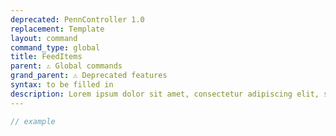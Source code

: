 ```yaml
---
deprecated: PennController 1.0
replacement: Template
layout: command
command_type: global
title: FeedItems
parent: ⚠ Global commands
grand_parent: ⚠ Deprecated features
syntax: to be filled in
description: Lorem ipsum dolor sit amet, consectetur adipiscing elit, sed do eiusmod tempor incididunt ut labore et dolore magna aliqua. Ut enim ad minim veniam, quis nostrud exercitation ullamco laboris nisi ut aliquip ex ea commodo consequat.
---
```


```javascript
// example
```